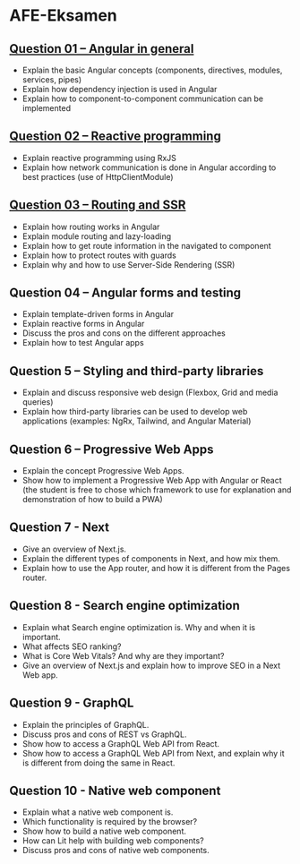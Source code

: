 # AFE-Eksamen

## [Question 01 – Angular in general](./q01/Q1-English.md)

- Explain the basic Angular concepts (components, directives, modules, services, pipes)
- Explain how dependency injection is used in Angular
- Explain how to component-to-component communication can be implemented

## [Question 02 – Reactive programming](./q02/Q02-English.md)

- Explain reactive programming using RxJS
- Explain how network communication is done in Angular according to best practices (use of HttpClientModule)

## [Question 03 – Routing and SSR](./q03/README.md)

- Explain how routing works in Angular
- Explain module routing and lazy-loading
- Explain how to get route information in the navigated to component
- Explain how to protect routes with guards
- Explain why and how to use Server-Side Rendering (SSR)

## Question 04 – Angular forms and testing

- Explain template-driven forms in Angular
- Explain reactive forms in Angular
- Discuss the pros and cons on the different approaches
- Explain how to test Angular apps

## Question 5 – Styling and third-party libraries

- Explain and discuss responsive web design (Flexbox, Grid and media queries)
- Explain how third-party libraries can be used to develop web applications (examples: NgRx, Tailwind, and Angular Material)

## Question 6 – Progressive Web Apps

- Explain the concept Progressive Web Apps.
- Show how to implement a Progressive Web App with Angular or React
(the student is free to chose which framework to use for explanation and demonstration of how to build a PWA)

## Question 7 - Next

- Give an overview of Next.js.
- Explain the different types of components in Next, and how mix them.
- Explain how to use the App router, and how it is different from the Pages router.

## Question 8 - Search engine optimization

- Explain what Search engine optimization is. Why and when it is important.
- What affects SEO ranking?
- What is Core Web Vitals? And why are they important?
- Give an overview of Next.js and explain how to improve SEO in a Next Web app.

## Question 9 - GraphQL

- Explain the principles of GraphQL.
- Discuss pros and cons of REST vs GraphQL.
- Show how to access a GraphQL Web API from React.
- Show how to access a GraphQL Web API from Next, and explain why it is different from doing the same in React.

## Question 10 - Native web component

- Explain what a native web component is.
- Which functionality is required by the browser?
- Show how to build a native web component.
- How can Lit help with building web components?
- Discuss pros and cons of native web components.
